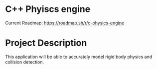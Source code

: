 # C++ Phyiscs engine

Current Roadmap: https://roadmap.sh/r/c-physics-engine

# Project Description

This application will be able to accurately model rigid body physics and collision detection. 
